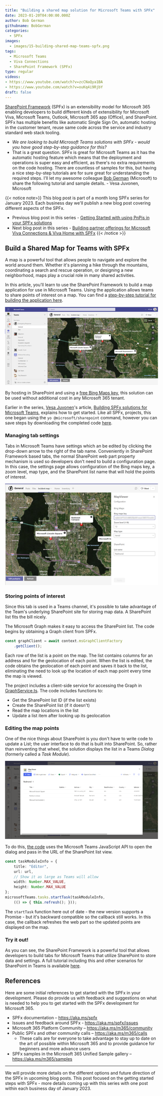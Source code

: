 ```yaml
---
title: "Building a shared map solution for Microsoft Teams with SPFx"
date: 2023-01-20T04:00:00.000Z
author: Bob German
githubname: BobGerman
categories:
  - SPFx
images:
  - images/15-building-shared-map-teams-spfx.png
tags:
  - Microsoft Teams
  - Viva Connections
  - SharePoint Framework (SPFx)
type: regular
videos:
- https://www.youtube.com/watch?v=zcCNaQya1BA
- https://www.youtube.com/watch?v=ouKq4i9RjbY
draft: false
---
```


[SharePoint Framework](https://aka.ms/spfx) (SPFx) is an extensibility model for Microsoft 365 enabling developers to build different kinds of extensibility for Microsoft Viva, Microsoft Teams, Outlook, Microsoft 365 app (Office), and SharePoint. SPFx has multiple benefits like automatic Single Sign On, automatic hosting in the customer tenant, reuse same code across the service and industry standard web stack tooling.

-	*We are looking to build Microsoft Teams solutions with SPFx - would you have good step-by-step guidance for this?*
-	That is a great question. SPFx is great for Microsoft Teams as it has the automatic hosting feature which means that the deployment and operations is super easy and efficient, as there's no extra requirements on the code hosting. There are countless of samples for this, but having a nice step-by-step tutorials are for sure great for understanding the required steps. I'll let my awesome colleague [Bob German](https://twitter.com/Bob1German) (Microsoft) to share the following tutorial and sample details. - Vesa Juvonen, Microsoft

{{< notice note>}}
This blog post is part of a month long SPFx series for January 2023. Each business day we'll publish a new blog post covering different aspects of the SPFx.

* Previous blog post in this series - [Getting Started with using PnPjs in your SPFx solutions](https://pnp.github.io/blog/post/spfx-14-getting-started-with-pnpjs-spfx/)
* Next blog post in this series - [Building partner offerings for Microsoft Viva Connections & Viva Home with SPFx](https://pnp.github.io/blog/post/spfx-16-building-partner-offerings-for-viva-spfx/)
{{< /notice >}}


## Build a Shared Map for Teams with SPFx

A map is a powerful tool that allows people to navigate and explore the world around them. Whether it's planning a hike through the mountains, coordinating a search and rescue operation, or designing a new neighborhood, maps play a crucial role in many shared activities.

In this article, you'll learn to use the SharePoint Framework to build a map application for use in Microsoft Teams. Using the application allows teams to share points of interest on a map. You can find a [step-by-step tutorial for building the application here](https://aka.ms/emergency-response).

![Map in Microsoft Teams](./images/shared-map.png)

By hosting in SharePoint and using a [free Bing Maps key](https://www.microsoft.com/maps/create-a-bing-maps-key), this solution can be used without additional cost in any Microsoft 365 tenant.

Earlier in the series, [Vesa Juvonen](https://github.com/VesaJuvonen)'s article, [Building SPFx solutions for Microsoft Teams](../spfx-06-spfx-for-teams/index.md), explains how to get started. Like all SPFx, projects, this one began using the `yo @microsoft/sharepoint` command, however you can save steps by downloading the completed code [here](https://github.com/OfficeDev/M365Bootcamp-TeamsEmergencyResponse/tree/main/Solution/MapViewer).

### Managing tab settings

Tabs in Microsoft Teams have settings which an be edited by clicking the drop-down arrow to the right of the tab name. Conveniently in SharePoint Framework based tabs, the normal SharePoint web part property mechanism is used so developers don't need to build a configuration page. In this case, the settings page allows configuration of the Bing maps key, a zoom level, map type, and the SharePoint list name that will hold the points of interest.

![Editing map settings](./images/edit-settings.png)

### Storing points of interest

Since this tab is used in a Teams channel, it's possible to take advantage of the Team's underlying SharePoint site for storing map data. A SharePoint list fits the bill nicely.

The Microsoft Graph makes it easy to access the SharePoint list. The code begins by obtaining a Graph client from SPFx.

```typescript
const graphClient = await context.msGraphClientFactory
    .getClient();
```

Each row of the list is a point on the map. The list contains columns for an address and for the geolocation of each point. When the list is edited, the code obtains the geolocation of each point and saves it back to the list, eliminating the need to look up the location of each map point every time the map is viewed.

The project includes a client-side service for accessing the Graph in [GraphService.ts](https://github.com/OfficeDev/M365Bootcamp-TeamsEmergencyResponse/blob/main/Solution/MapViewer/src/webparts/mapViewer/services/GraphService/GraphService.ts). The code includes functions to:

 * Get the SharePoint list ID (if the list exists)
 * Create the SharePoint list (if it doesn't)
 * Read the map locations in the list
 * Update a list item after looking up its geolocation

### Editing the map points

One of the nice things about SharePoint is you don't have to write code to update a List; the user interface to do that is built into SharePoint. So, rather than reinventing that wheel, the solution displays the list in a Teams _Dialog_ (formerly called a _Task Module_).

![Editing the map points](./images/edit-pushpins.png)

To do this, [the code](https://github.com/OfficeDev/M365Bootcamp-TeamsEmergencyResponse/blob/main/Solution/MapViewer/src/webparts/mapViewer/components/MessagePanel.tsx) uses the Microsoft Teams JavaScript API to open the dialog and pass in the URL of the SharePoint list view.

```typescript
const taskModuleInfo = {
    title: "Editor",
    url: url,
    // Show it as large as Teams will allow
    width: Number.MAX_VALUE,
    height: Number.MAX_VALUE
};
microsoftTeams.tasks.startTask(taskModuleInfo,
    (() => { this.refresh(); }));
```

The `startTask` function here out of date - the new version supports a Promise - but it's backward compatible so the callback still works. In this case, the callback refreshes the web part so the updated points are displayed on the map.

### Try it out!

As you can see, the SharePoint Framework is a powerful tool that allows developers to build tabs for Microsoft Teams that utilize SharePoint to store data and settings. A full tutorial including this and other scenarios for SharePoint in Teams is available [here](https://aka.ms/emergency-response).

## References

Here are some initial references to get started with the SPFx in your development. Please do provide us with feedback and suggestions on what is needed to help you to get started with the SPFx development for Microsoft 365.

-	SPFx documentation – https://aka.ms/spfx
-	Issues and feedback around SPFx - https://aka.ms/spfx/issues
-	Microsoft 365 Platform Community – https://aka.ms/m365/community
-	Public SPFx and other community calls – https://aka.ms/m365/calls
    - These calls are for everyone to take advantage to stay up to date on the art of possible within Microsoft 365 and to provide guidance for beginners and more advance users
-	SPFx samples in the Microsoft 365 Unified Sample gallery – https://aka.ms/m365/samples

- - -

We will provide more details on the different options and future direction of the SPFx in upcoming blog posts. This post focused on the getting started steps with SPFx - more details coming up with this series with one post within each business day of January 2023.
